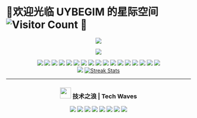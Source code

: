 # 🚀欢迎光临 UYBEGIM 的星际空间 ![Visitor Count](https://profile-counter.glitch.me/UYBEGIM/count.svg) 🚀

<!-- https://github.com/kyechan99/capsule-render -->
<p align="center">
<img src="https://capsule-render.vercel.app/api?type=waving&color=timeGradient&height=260&&section=header&text=HI%20THERE&fontSize=90&fontAlign=50&fontAlignY=28&desc=I%20am%20UYBEGIM%F0%9F%98%81&descAlign=50&descSize=30&descAlignY=56&animation=twinkling" />
</p>

<!-- https://github.com/DenverCoder1/readme-typing-svg -->
<p align="center">
<img src="https://readme-typing-svg.demolab.com?font=Orbitron&size=25&pause=1000&center=true&vCenter=true&random=false&width=600&lines=Welcome+to+my+GitHub+profile+page!;I+am+super+obsessed+with+programming!" />
</p>


<div align="center">
  <img src="https://img.shields.io/badge/性别 - 男 - #87CEEB?style = for - the - badge&logoColor = white" />
  <img src="https://img.shields.io/badge/星座 - 狮子座 - #FFD700?style = for - the - badge&logoColor = white" />
  <img src="https://img.shields.io/badge/性格 - 成熟稳重 - #003366?style = for - the - badge&logoColor = white" />
  <img src="https://img.shields.io/badge/工作 - 平面设计师 - #FFA500?style = for - the - badge&logoColor = white" />
  <img src="https://img.shields.io/badge/学历 - 大专 - #9370DB?style = for - the - badge&logoColor = white" />
  <img src="https://img.shields.io/badge/设计软件 - Adobe全家桶 - #8A2BE2?style = for - the - badge&logoColor = white" />
  <img src="https://img.shields.io/badge/前端编程 - HTML|CSS|JS - #FFD43B?style = for - the - badge&logoColor = white" />
  <img src="https://img.shields.io/badge/后端编程 - Python/PHP/MySQL - #FFD43B?style = for - the - badge&logoColor = white" />
  <img src="https://img.shields.io/badge/沟通语言 - 中/英/维 - #FFA500?style = for - the - badge&logoColor = white" />
  <img src="https://img.shields.io/badge/设计风格 - 简约风 - #ADD8E6?style = for - the - badge&logoColor = white" />
  <img src="https://img.shields.io/badge/编程范式 - 面向对象编程 - #696969?style = for - the - badge&logoColor = white" />
  <img src="https://img.shields.io/badge/参与项目数量 - 2个 - #FFA500?style = for - the - badge&logoColor = white" />
  <img src="https://img.shields.io/badge/擅长项目类型 - 网站|软件|小程序—UI交互设计 - #007BFF?style = for - the - badge&logoColor = white" />
  <img src="https://img.shields.io/badge/社交风格 - i人 - #ADD8E6?style = for - the - badge&logoColor = white" />
  <img src="https://img.shields.io/badge/性格优点 - 细心 - #C0C0C0?style = for - the - badge&logoColor = white" />
  <img src="https://img.shields.io/badge/性格缺点 - 太善良 - #8B0000?style = for - the - badge&logoColor = white" />
  <img src="https://img.shields.io/badge/爱好 - 程序 - #007BFF?style = for - the - badge&logoColor = white" />
</div>



<div align="center">
<picture>
  <source
    srcset="https://github-readme-stats.vercel.app/api?username=UYBEGIM&show_icons=true&count_private=true&bg_color=FFFFFF&text_color=000000&icon_color=000000&theme=default&width=300&text_size=12" 
    media="(prefers-color-scheme: light)" />
  <source
    srcset="https://github-readme-stats.vercel.app/api?username=UYBEGIM&show_icons=true&count_private=true&bg_color=FFFFFF&text_color=000000&icon_color=000000&theme=dark&width=300&text_size=12" 
    media="(prefers-color-scheme: dark)" />
  <img src="https://github-readme-stats.vercel.app/api?username=UYBEGIM&show_icons=true&count_private=true&bg_color=FFFFFF&text_color=000000&icon_color=000000&theme=default&width=300&text_size=12" />
</picture>
<a href="https://git.io/streak-stats">
  <img src="https://streak-stats.demolab.com?user=UYBEGIM&stroke=FF69B4&background=default&ring=FFA500&fire=FF1493&currStreakNum=00BFFF&sideNums=008080&sideLabels=8B008B&dates=1E90FF&width=300&text_size=12" alt="Streak Stats" />
</a>
</div>

***


<!--

<div align="center">
  <h3>
    <img src="https://media.giphy.com/media/W5eoZHPpUx9sapR0eu/giphy.gif" width="30px" alt="Git"/>&nbsp;深海成就 | Deep Sea Achievements
  </h3>
</div>

-->


<div align="center">
  <h3>
    <img src="https://media2.giphy.com/media/QssGEmpkyEOhBCb7e1/giphy.gif?cid=ecf05e47a0n3gi1bfqntqmob8g9aid1oyj2wr3ds3mg700bl&rid=giphy.gif" width="30px">
    技术之浪 | Tech Waves
  </h3>
  <img src="https://img.shields.io/badge/Java-深海蓝-00A1D6?style=for-the-badge&logo=openjdk&logoColor=white" />
  <img src="https://img.shields.io/badge/Spring_Boot-海藻绿-6DB33F?style=for-the-badge&logo=spring-boot&logoColor=white" />
  <img src="https://img.shields.io/badge/Vue.js-珊瑚色-42B883?style=for-the-badge&logo=vue.js&logoColor=white" />
  <img src="https://img.shields.io/badge/Python-海蛇蓝-3776AB?style=for-the-badge&logo=python&logoColor=white" />
  <img src="https://img.shields.io/badge/C-深渊蓝-00599C?style=for-the-badge&logo=c&logoColor=white" />
  <img src="https://img.shields.io/badge/C++-暗流蓝-00599C?style=for-the-badge&logo=c%2B%2B&logoColor=white" />
  <img src="https://img.shields.io/badge/Git-珊瑚红-F05032?style=for-the-badge&logo=git&logoColor=white" />
  <img src="https://img.shields.io/badge/JavaScript-金沙色-F7DF1E?style=for-the-badge&logo=javascript&logoColor=black" />
</div>
